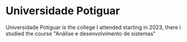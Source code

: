<h1><b>Universidade Potiguar</b></h1>
<p>Universidade Potiguar is the college I attended starting in 2023, there I studied the course "Análise e desenvolvimento de sistemas"</p>
